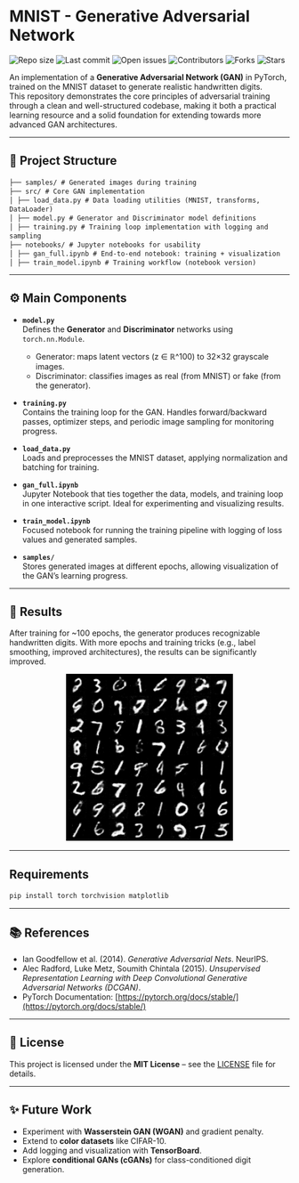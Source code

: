 # MNIST - Generative Adversarial Network

![Repo size](https://img.shields.io/github/repo-size/pablo-reyes8/mnist-gan)
![Last commit](https://img.shields.io/github/last-commit/pablo-reyes8/mnist-gan)
![Open issues](https://img.shields.io/github/issues/pablo-reyes8/mnist-gan)
![Contributors](https://img.shields.io/github/contributors/pablo-reyes8/mnist-gan)
![Forks](https://img.shields.io/github/forks/pablo-reyes8/mnist-gan?style=social)
![Stars](https://img.shields.io/github/stars/pablo-reyes8/mnist-gan?style=social)



An implementation of a **Generative Adversarial Network (GAN)** in PyTorch, trained on the MNIST dataset to generate realistic handwritten digits.  
This repository demonstrates the core principles of adversarial training through a clean and well-structured codebase, making it both a practical learning resource and a solid foundation for extending towards more advanced GAN architectures.


---

## 📂 Project Structure

```plaintext
├── samples/ # Generated images during training
├── src/ # Core GAN implementation
│ ├── load_data.py # Data loading utilities (MNIST, transforms, DataLoader)
│ ├── model.py # Generator and Discriminator model definitions
│ ├── training.py # Training loop implementation with logging and sampling
├── notebooks/ # Jupyter notebooks for usability
│ ├── gan_full.ipynb # End-to-end notebook: training + visualization
│ ├── train_model.ipynb # Training workflow (notebook version)
```

---

## ⚙️ Main Components

- **`model.py`**  
  Defines the **Generator** and **Discriminator** networks using `torch.nn.Module`.  
  - Generator: maps latent vectors (z ∈ ℝ^100) to 32×32 grayscale images.  
  - Discriminator: classifies images as real (from MNIST) or fake (from the generator).  

- **`training.py`**  
  Contains the training loop for the GAN. Handles forward/backward passes, optimizer steps, and periodic image sampling for monitoring progress.  

- **`load_data.py`**  
  Loads and preprocesses the MNIST dataset, applying normalization and batching for training.  

- **`gan_full.ipynb`**  
  Jupyter Notebook that ties together the data, models, and training loop in one interactive script. Ideal for experimenting and visualizing results.  

- **`train_model.ipynb`**  
  Focused notebook for running the training pipeline with logging of loss values and generated samples.  

- **`samples/`**  
  Stores generated images at different epochs, allowing visualization of the GAN’s learning progress.  

---

## 🚀 Results

After training for ~100 epochs, the generator produces recognizable handwritten digits. With more epochs and training tricks (e.g., label smoothing, improved architectures), the results can be significantly improved.  

<p align="center">
  <img src="samples/epoch_0100.png" alt="Generated digits at epoch 20" width="300"/>
</p>


---

## Requirements

```bash
pip install torch torchvision matplotlib
```
  
---

## 📚 References

- Ian Goodfellow et al. (2014). *Generative Adversarial Nets*. NeurIPS.  
- Alec Radford, Luke Metz, Soumith Chintala (2015). *Unsupervised Representation Learning with Deep Convolutional Generative Adversarial Networks (DCGAN)*.  
- PyTorch Documentation: [https://pytorch.org/docs/stable/](https://pytorch.org/docs/stable/)

---

## 📜 License

This project is licensed under the **MIT License** – see the [LICENSE](LICENSE) file for details.

---

## ✨ Future Work

- Experiment with **Wasserstein GAN (WGAN)** and gradient penalty.  
- Extend to **color datasets** like CIFAR-10.  
- Add logging and visualization with **TensorBoard**.  
- Explore **conditional GANs (cGANs)** for class-conditioned digit generation.


